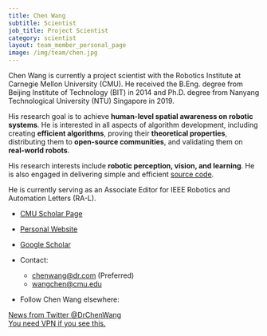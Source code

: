```yaml
---
title: Chen Wang
subtitle: Scientist
job_title: Project Scientist
category: scientist
layout: team_member_personal_page
image: /img/team/chen.jpg
---
```


Chen Wang is currently a project scientist with the Robotics Institute at Carnegie Mellon University (CMU). He received the B.Eng. degree from Beijing Institute of Technology (BIT) in 2014 and Ph.D. degree from Nanyang Technological University (NTU) Singapore in 2019.

His research goal is to achieve **human-level spatial awareness on robotic systems**. He is interested in all aspects of algorithm development, including creating **efficient algorithms**, proving their **theoretical properties**, distributing them to **open-source communities**, and validating them on **real-world robots**.

His research interests include **robotic perception, vision, and learning**.
He is also engaged in delivering simple and efficient [source code](https://github.com/wang-chen).

He is currently serving as an Associate Editor for IEEE Robotics and Automation Letters (RA-L).

- [CMU Scholar Page](https://scholars.cmu.edu/8810-chen-wang)

- [Personal Website](https://chenwang.site)

- [Google Scholar](https://scholar.google.com/citations?user=vZfmKl4AAAAJ)

- Contact:
    - <chenwang@dr.com> (Preferred)
    - <wangchen@cmu.edu>

- Follow Chen Wang elsewhere:
    <div class="sharethis-inline-follow-buttons"></div>

<a class="twitter-timeline"
        data-tweet-limit="5"
        data-theme="light"
        width="100%"
        href="https://twitter.com/DrChenWang">News from Twitter @DrChenWang<br>You need VPN if you see this.
</a>
<script async src="https://platform.twitter.com/widgets.js" charset="utf-8"></script>
